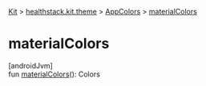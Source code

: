 
[Kit](../../../kit.html) > [healthstack.kit.theme](../index.html) > [AppColors](index.html) > [materialColors](material-colors.html)



# materialColors



[androidJvm]\
fun [materialColors](material-colors.html)(): Colors




